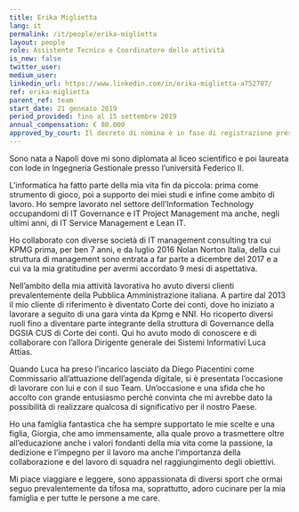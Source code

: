 ```yaml
---
title: Erika Miglietta
lang: it
permalink: /it/people/erika-miglietta
layout: people
role: Assistente Tecnico e Coordinatore delle attività
is_new: false
twitter_user:
medium_user:
linkedin_url: https://www.linkedin.com/in/erika-miglietta-a752707/
ref: erika-miglietta
parent_ref: team
start_date: 21 gennaio 2019
period_provided: fino al 15 settembre 2019
annual_compensation: € 80.000
approved_by_court: Il decreto di nomina è in fase di registrazione presso la Corte dei Conti.
---
```

Sono nata a Napoli dove mi sono diplomata al liceo scientifico e poi laureata con lode in Ingegneria Gestionale presso l’università Federico II. 

L’informatica ha fatto parte della mia vita fin da piccola: prima come strumento di gioco, poi a supporto dei miei studi e infine come ambito di lavoro. Ho sempre lavorato nel settore dell’Information Technology occupandomi di IT Governance e IT Project Management ma anche, negli ultimi anni, di IT Service Management e Lean IT.

Ho collaborato con diverse società di IT management consulting tra cui KPMG prima, per ben 7 anni, e da luglio 2016 Nolan Norton Italia, della cui struttura di management sono entrata a far parte a dicembre del 2017 e a cui va la mia gratitudine per avermi accordato 9 mesi di aspettativa.

Nell’ambito della mia attività lavorativa ho avuto diversi clienti prevalentemente della Pubblica Amministrazione italiana. A partire dal 2013 il mio cliente di riferimento è diventato Corte dei conti, dove ho iniziato a lavorare a seguito di una gara vinta da Kpmg e NNI. Ho ricoperto diversi ruoli fino a diventare parte integrante della struttura di Governance della DGSIA CUS di Corte dei conti. Qui ho avuto modo di conoscere e di collaborare con l’allora Dirigente generale dei Sistemi Informativi Luca Attias.

Quando Luca ha preso l’incarico lasciato da Diego Piacentini come Commissario all’attuazione dell’agenda digitale, si è presentata l’occasione di lavorare con lui e con il suo Team. Un’occasione e una sfida che ho accolto con grande entusiasmo perché convinta che mi avrebbe dato la possibilità di realizzare qualcosa di significativo per il nostro Paese. 

Ho una famiglia fantastica che ha sempre supportato le mie scelte e una figlia, Giorgia, che amo immensamente, alla quale provo a trasmettere oltre all’educazione anche i valori fondanti della mia vita come la passione, la dedizione e l’impegno per il lavoro ma anche l’importanza della collaborazione e del lavoro di squadra nel raggiungimento degli obiettivi.

Mi piace viaggiare e leggere, sono appassionata di diversi sport che ormai seguo prevalentemente da tifosa ma, soprattutto, adoro cucinare per la mia famiglia e per tutte le persone a me care.
